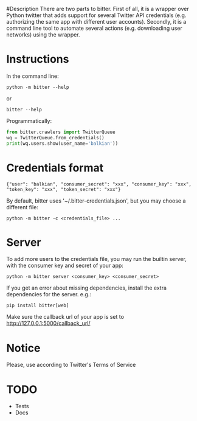 #Description
There are two parts to bitter.
First of all, it is a wrapper over Python twitter that adds support for several Twitter API credentials (e.g. authorizing the same app with different user accounts).
Secondly, it is a command line tool to automate several actions (e.g. downloading user networks) using the wrapper.

# Instructions

In the command line:

    python -m bitter --help

or

    bitter --help


Programmatically:

```python
from bitter.crawlers import TwitterQueue
wq = TwitterQueue.from_credentials()
print(wq.users.show(user_name='balkian'))
```

# Credentials format

```
{"user": "balkian", "consumer_secret": "xxx", "consumer_key": "xxx", "token_key": "xxx", "token_secret": "xxx"}
```

By default, bitter uses '~/.bitter-credentials.json', but you may choose a different file:

```
python -m bitter -c <credentials_file> ...
```

# Server
To add more users to the credentials file, you may run the builtin server, with the consumer key and secret of your app:

```
python -m bitter server <consumer_key> <consumer_secret>
```

If you get an error about missing dependencies, install the extra dependencies for the server. e.g.:

```
pip install bitter[web]
```

Make sure the callback url of your app is set to http://127.0.0.1:5000/callback_url/

# Notice
Please, use according to Twitter's Terms of Service

# TODO

* Tests
* Docs
